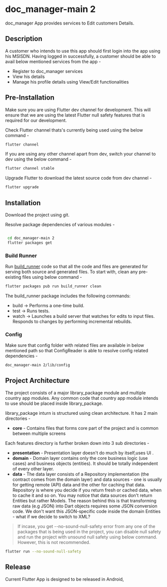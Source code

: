 # doc_manager-main 2

doc_manager  App provides services to Edit customers Details.

## Description

A customer who intends to use this app should first login into the app using his MSISDN. Having logged in successfully, a customer should be able to avail below mentioned services from the app -

- Register to doc_manager services
- View his details
- Manage his profile details using View/Edit functionalities


## Pre-Installation

Make sure you are using Flutter dev channel for development. This will ensure that we are using the latest Flutter null safety features that is required for our development.

Check Flutter channel thats's currently being used using the below command -
```bash
flutter channel
```

If you are using any other channel apart from dev, switch your channel to dev using the below command -
```bash
flutter channel stable
```

Upgrade Flutter to download the latest source code from dev channel -
```bash
flutter upgrade
```

## Installation

Download the project using git.

Resolve package dependencies of various modules -

```bash

 cd doc_manager-main 2
 flutter packages get
```

### Build Runner

Run [build_runner](https://dart.dev/tools/build_runner) code so that all the code and files are generated for serving both source and generated files. To start with, clean any pre-existing files using below command -

```bash
flutter packages pub run build_runner clean  
```
The build_runner package includes the following commands:
- build -> Performs a one-time build.
- test -> Runs tests.
- watch -> Launches a build server that watches for edits to input files. Responds to changes by performing incremental rebuilds.






### Config

Make sure that config folder with related files are available in below mentioned path so that ConfigReader is able to resolve config related dependencies -

```bash
doc_manager-main 2/lib/config
```

## Project Architecture

The project consists of a major library_package module and multiple country app modules. Any common code that country app module intends to use should be placed inside library_package.

library_package inturn is structured using clean architecture. It has 2 main directories -
- **core** - Contains files that forms core part of the project and is common between multiple screens

Each features directory is further broken down into 3 sub directories -
* **presentation** - Presentation layer doesn't do much by itself,uses UI .
* **domain** - Domain layer contains only the core business logic (use cases) and business objects (entities). It should be totally independent of every other layer.
* **data** - The data layer consists of a Repository implementation (the contract comes from the domain layer) and data sources - one is usually for getting remote (API) data and the other for caching that data. Repository is where you decide if you return fresh or cached data, when to cache it and so on. You may notice that data sources don't return Entities but rather Models. The reason behind this is that transforming raw data (e.g JSON) into Dart objects requires some JSON conversion code. We don't want this JSON-specific code inside the domain Entities - what if we decide to switch to XML?



>If incase, you get --no-sound-null-safety error from any one of the packages that is being used in the project, you can disable null safety and run the project with unsound null safety using below command. However, this is not recommended.
```bash
flutter run --no-sound-null-safety
```

## Release

Current Flutter App is designed to be released in Android,

